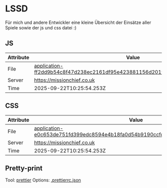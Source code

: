 # LSSD

Für mich und andere Entwickler eine kleine Übersicht der Einsätze aller Spiele sowie der js und css datei :)

<!-- automated -->

## JS

| Attribute | Value                                                                                                                                                                                                |
| --------- | ---------------------------------------------------------------------------------------------------------------------------------------------------------------------------------------------------- |
| File      | [application-ff2dd9b54c8f47d238ec2161df95e423881156d2019a6dda5554c4cf4ddeb61f.js](https://missionchief.co.uk/assets/application-ff2dd9b54c8f47d238ec2161df95e423881156d2019a6dda5554c4cf4ddeb61f.js) |
| Server    | https://missionchief.co.uk                                                                                                                                                                           |
| Time      | 2025-09-22T10:25:54.253Z                                                                                                                                                                             |

## CSS

| Attribute | Value                                                                                                                                                                                                  |
| --------- | ------------------------------------------------------------------------------------------------------------------------------------------------------------------------------------------------------ |
| File      | [application-e0c653de751fd399edc8594e4b18fa0d54b9190ccfdc5d7811d2750cb790cf54.css](https://missionchief.co.uk/assets/application-e0c653de751fd399edc8594e4b18fa0d54b9190ccfdc5d7811d2750cb790cf54.css) |
| Server    | https://missionchief.co.uk                                                                                                                                                                             |
| Time      | 2025-09-22T10:25:54.253Z                                                                                                                                                                               |

## Pretty-print

Tool: [prettier](https://prettier.io)
Options: [.prettierrc.json](./.prettierrc.json)

<!-- /automated -->
